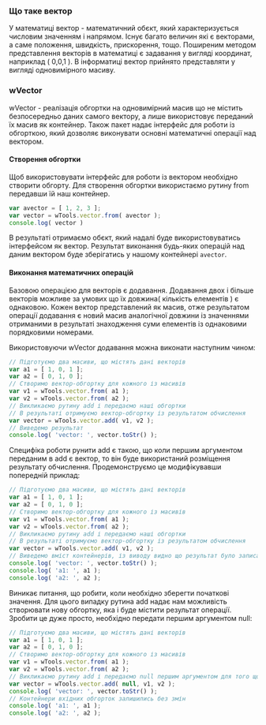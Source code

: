 ### Що таке вектор
У математиці вектор - математичний обєкт, який характеризується числовим значенням і напрямом. Icнує багато величин які є векторами, а саме
положення, швидкість, прискорення, тощо. Поширеним методом представлення векторів в математиці є задавання у вигляді координат, наприклад ( 0,0,1 ).
В інформатиці вектор прийнято представляти у вигляді одновимірного масиву.

### wVector
wVector - реалізація обгортки на одновимірний масив що не містить безпосередньо даних самого вектору, а лише використовує переданий їх масив як контейнер. Також
пакет надає інтерфейс для роботи із обгорткою, який дозволяє виконувати основні математичні операції над вектором.

#### Створення обгортки

Щоб використовувати інтерфейс для роботи із вектором необхідно створити обгорту.
Для створення обгортки використаємо рутину from передавши їй наш контейнер.
```javascript
var avector = [ 1, 2, 3 ];
var vector = wTools.vector.from( avector );
console.log( vector )
```
В результаті отримаємо обєкт, який надалі буде використовуватись інтерфейсом як вектор. Результат виконання будь-яких операцій над даним
вектором буде зберігатись у нашому контейнері ```avector```.

#### Виконання математичних операцій

Базовою операцією для векторів є додавання. Додавання двох і більше векторів можливе за умових що їх довжина( кількість елементів ) є однаковою. Кожен вектор представлений як масив, отже результатом операції додавання є новий масив аналогічної довжини із значеннями отриманими в результаті знаходження суми елементів із однаковими порядковими номерами.

Використовуючи wVector додавання можна виконати наступним чином:

```javascript
// Підготуємо два масиви, що містять дані векторів
var a1 = [ 1, 0, 1 ];
var a2 = [ 0, 1, 0 ];
// Створимо вектор-обгортку для кожного із масивів
var v1 = wTools.vector.from( a1 );
var v2 = wTools.vector.from( a2 );
// Викликаємо рутину add і передаємо наші обгортки
// В результаті отримуємо вектор-обгортку із результатом обчислення
var vector = wTools.vector.add( v1, v2 );
// Виведемо результат
console.log( 'vector: ', vector.toStr() );
```

Специфіка роботи рунити add є такою, що коли першим аргументом переданим в add є вектор, то він буде використаний розміщення результату обчислення.
Продемонструємо це модифікувавши попередній приклад:

```javascript
// Підготуємо два масиви, що містять дані векторів
var a1 = [ 1, 0, 1 ];
var a2 = [ 0, 1, 0 ];
// Створимо вектор-обгортку для кожного із масивів
var v1 = wTools.vector.from( a1 );
var v2 = wTools.vector.from( a2 );
// Викликаємо рутину add і передаємо наші обгортки
// В результаті отримуємо вектор-обгортку із результатом обчислення
var vector = wTools.vector.add( v1, v2 );
// Виведемо вміст контейнерів, із виводу видно що результат було записано у перший контейнер
console.log( 'vector: ', vector.toStr() );
console.log( 'a1: ', a1 );
console.log( 'a2: ', a2 );
```

Виникає питання, що робити, коли необхідно зберегти початкові значення. Для цього випадку рутина add надає нам можливість створювати нову обгортку, яка і буде містити результат операції. Зробити це дуже просто, необхідно передати першим аргументом null:

```javascript
// Підготуємо два масиви, що містять дані векторів
var a1 = [ 1, 0, 1 ];
var a2 = [ 0, 1, 0 ];
// Створимо вектор-обгортку для кожного із масивів
var v1 = wTools.vector.from( a1 );
var v2 = wTools.vector.from( a2 );
// Викликаємо рутину add і передаємо null першим аргументом для того щоб створити нову обгортку для результату
var vector = wTools.vector.add( null, v1, v2 );
console.log( 'vector: ', vector.toStr() );
// Контейнери вхідних обгорток залишились без змін
console.log( 'a1: ', a1 );
console.log( 'a2: ', a2 );
```







<!-- Вектор може бути представлений у двох видах:

avector - у вигляді одновимірного масиву, який автоматично перетворюється у вектор в момент виконання матем. операцій.
vector - у вигляді обгортки над ```avector```, яка використовує переданий при створенні масив( avector ) як контейнер для зберігання даних.

Виконання базових математичний операцій над векторами з допомогою wVector відобразимо на прикладі операції додавання:

Слід зазначити що для кожного представлення векторів необхідно використовувати окрему реалізація рутини add.
Для векторів у вигляді одновимірного масиву avector - wTools.avector.add.
Для обгортки vector - wTools.vector.add.

Рутина add працює наступним чином - спочатку перевіряє чи передані вектори мають однакову довжину, а далі додає елементи векторів з однаковими індексами та зберігає результат у векторі, який був переданий першим аргументом, якщо такий існує. Якщо перший аргумент є скаляром або був переданий як null, тоді результат буде збережено у новому векторі, для якого буде створено окремий контейнер. За аналогічним принципом працюють рутини: sub,mul та div.

Додавання векторів типу avector та збереження результату у першому векторі:

```javascript
var a1 = [ 1, 2, 3 ];
var a2 = [ 1, 2, 3 ];
var a3 = [ 1, 2, 3 ];
var avector = wTools.avector.add( a1, a2, a3 );
console.log( 'avector: ', avector );
console.log( 'a1:', a1 );
```

Додавання векторів типу avector та скалярів:
Якщо аргументом є скаляр його буде перетворено у вектор, а передане число заповнить його до необхідної довжини.

```javascript
var a1 = [ 0, 0, 0 ];
var a2 = [ 0, 0, 0 ];
var a3 =  5;
var a4 =  7;
var vector = wTools.avector.add( a1, a2, a3, a4 );
console.log( 'avector: ', avector );
console.log( 'a1:', a1 );
```

Додавання авекторів та  скалярів із збереженням результату у новому векторі:
Якщо першим аргументом є скаляр або null, результат додавання буде повернуто у новому векторі:

```javascript
var a1 = [ 0, 0, 0 ];
var a2 = [ 0, 0, 0 ];
var a3 =  5;
var a4 =  7;
var vector = wTools.avector.add( null, a1, a2, a3, a4 );
console.log( 'avector: ', avector );
console.log( 'a1:', a1 );
```

Зручність використання вектора обгортки заключається в можливості використання єдиного масиву як контейнеру що зберігає дані кожного із векторів:
В реалізації даної можливості нам допоможе рутина fromSubArray, яка створює вектор на основі певної частини переданого контейнера.

```javascript
var a = [ 0, 0, 1, 1, 2, 2 ];

var v1Offset = 0;
var v1Length = 3;
var v1 = wTools.vector.fromSubArray( a, v1Offset, v1Length );

var v2Offset = v1Length;
var v2Length = 3;
var v2 = wTools.vector.fromSubArray( a, v2Offset, v2Length );

var vector = wTools.vector.add( v1, v2 );

console.log( 'vector: ', vector );
console.log( 'v1: ', v1 );
console.log( 'a: ', a );
```

Для використання всього масиву як контейнеру використаємо рутину from:
```javascript
var avector = [ 1, 2, 3 ];
var vector = wTools.vector.from( avector );
console.log( vector )
```

Для доступу до даних із обгортки необхідно використати рутини eGet та eSet:

Для отримання значення n-го елементу вектору викликаємо eGet:
```javascript
var avector = [ 1, 2, 3 ];
var vector = wTools.vector.from( avector );
console.log( vector.eGet( 0 ) )
```

Для зміни значення n-го елементу вектору викликаємо eSet:
```javascript
var avector = [ 1, 2, 3 ];
var vector = wTools.vector.from( avector );
vector.eSet( 0, 5 );
console.log( avector )
``` -->

